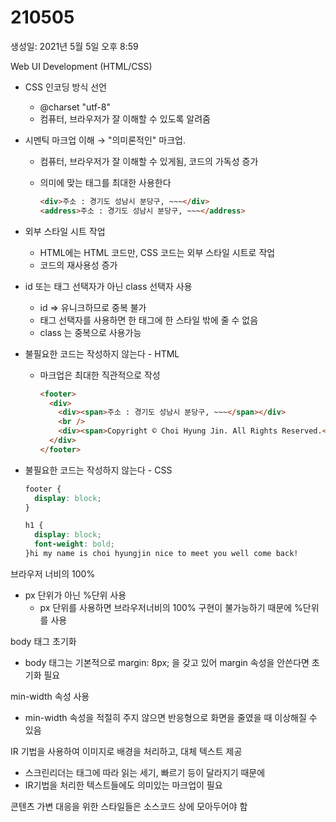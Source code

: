 # 210505

생성일: 2021년 5월 5일 오후 8:59

Web UI Development (HTML/CSS)

- CSS 인코딩 방식 선언

  - @charset "utf-8"
  - 컴퓨터, 브라우저가 잘 이해할 수 있도록 알려줌

- 시멘틱 마크업 이해 → "의미론적인" 마크업.

  - 컴퓨터, 브라우저가 잘 이해할 수 있게됨, 코드의 가독성 증가
  - 의미에 맞는 태그를 최대한 사용한다

    ```html
    <div>주소 : 경기도 성남시 분당구, ~~~</div>
    <address>주소 : 경기도 성남시 분당구, ~~~</address>
    ```

- 외부 스타일 시트 작업

  - HTML에는 HTML 코드만, CSS 코드는 외부 스타일 시트로 작업
  - 코드의 재사용성 증가

- id 또는 태그 선택자가 아닌 class 선택자 사용

  - id ⇒ 유니크하므로 중복 불가
  - 태그 선택자를 사용하면 한 태그에 한 스타일 밖에 줄 수 없음
  - class 는 중복으로 사용가능

- 불필요한 코드는 작성하지 않는다 - HTML

  - 마크업은 최대한 직관적으로 작성

    ```html
    <footer>
      <div>
        <div><span>주소 : 경기도 성남시 분당구, ~~~</span></div>
        <br />
        <div><span>Copyright © Choi Hyung Jin. All Rights Reserved.</span></div>
      </div>
    </footer>
    ```

- 불필요한 코드는 작성하지 않는다 - CSS

  ```css
  footer {
  	display: block;
  }

  h1 {
  	display: block;
  	font-weight: bold;
  }hi my name is choi hyungjin nice to meet you well come back!
  ```

브라우저 너비의 100%

- px 단위가 아닌 %단위 사용
  - px 단위를 사용하면 브라우저너비의 100% 구현이 불가능하기 때문에 %단위를 사용

body 태그 초기화

- body 태그는 기본적으로 margin: 8px; 을 갖고 있어 margin 속성을 안쓴다면 초기화 필요

min-width 속성 사용

- min-width 속성을 적절히 주지 않으면 반응형으로 화면을 줄였을 때 이상해질 수 있음

IR 기법을 사용하여 이미지로 배경을 처리하고, 대체 텍스트 제공

- 스크린리더는 태그에 따라 읽는 세기, 빠르기 등이 달라지기 때문에
- IR기법을 처리한 텍스트들에도 의미있는 마크업이 필요

콘텐츠 가변 대응을 위한 스타일들은 소스코드 상에 모아두어야 함
